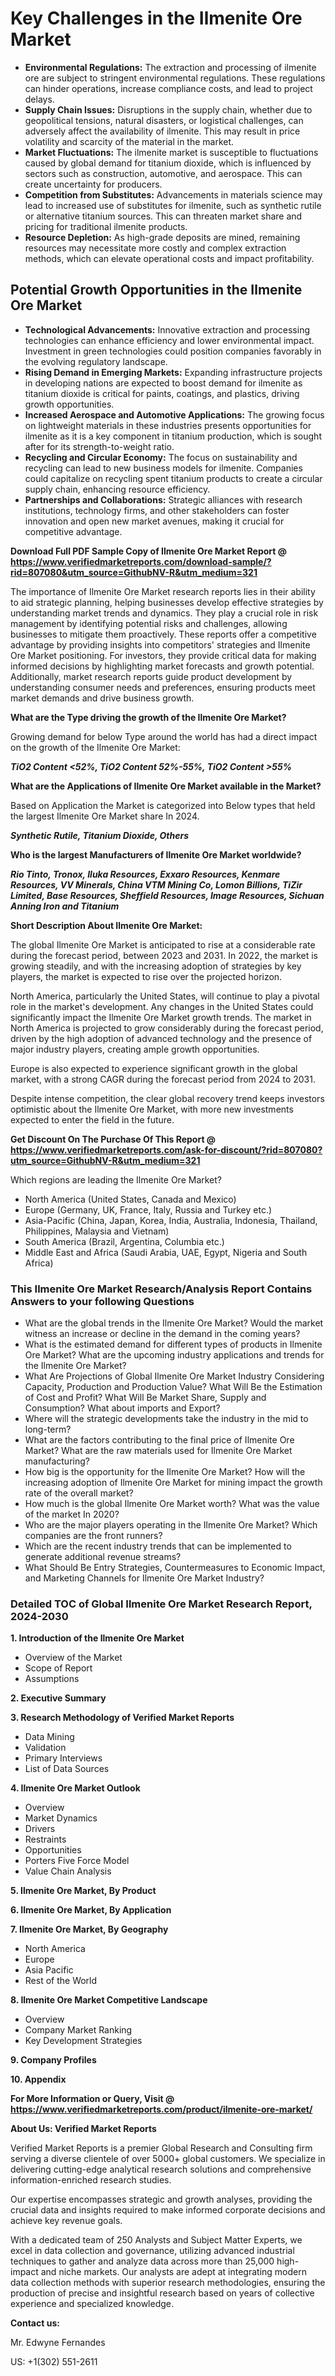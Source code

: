 <p class=""><h1>Key Challenges in the Ilmenite Ore Market</h1><ul>    <li>        <strong>Environmental Regulations:</strong> The extraction and processing of ilmenite ore are subject to stringent environmental regulations. These regulations can hinder operations, increase compliance costs, and lead to project delays.    </li>    <li>        <strong>Supply Chain Issues:</strong> Disruptions in the supply chain, whether due to geopolitical tensions, natural disasters, or logistical challenges, can adversely affect the availability of ilmenite. This may result in price volatility and scarcity of the material in the market.    </li>    <li>        <strong>Market Fluctuations:</strong> The ilmenite market is susceptible to fluctuations caused by global demand for titanium dioxide, which is influenced by sectors such as construction, automotive, and aerospace. This can create uncertainty for producers.    </li>    <li>        <strong>Competition from Substitutes:</strong> Advancements in materials science may lead to increased use of substitutes for ilmenite, such as synthetic rutile or alternative titanium sources. This can threaten market share and pricing for traditional ilmenite products.    </li>    <li>        <strong>Resource Depletion:</strong> As high-grade deposits are mined, remaining resources may necessitate more costly and complex extraction methods, which can elevate operational costs and impact profitability.    </li></ul><h2>Potential Growth Opportunities in the Ilmenite Ore Market</h1><ul>    <li>        <strong>Technological Advancements:</strong> Innovative extraction and processing technologies can enhance efficiency and lower environmental impact. Investment in green technologies could position companies favorably in the evolving regulatory landscape.    </li>    <li>        <strong>Rising Demand in Emerging Markets:</strong> Expanding infrastructure projects in developing nations are expected to boost demand for ilmenite as titanium dioxide is critical for paints, coatings, and plastics, driving growth opportunities.    </li>    <li>        <strong>Increased Aerospace and Automotive Applications:</strong> The growing focus on lightweight materials in these industries presents opportunities for ilmenite as it is a key component in titanium production, which is sought after for its strength-to-weight ratio.    </li>    <li>        <strong>Recycling and Circular Economy:</strong> The focus on sustainability and recycling can lead to new business models for ilmenite. Companies could capitalize on recycling spent titanium products to create a circular supply chain, enhancing resource efficiency.    </li>    <li>        <strong>Partnerships and Collaborations:</strong> Strategic alliances with research institutions, technology firms, and other stakeholders can foster innovation and open new market avenues, making it crucial for competitive advantage.    </li></ul></p><p class=""><strong>Download Full PDF Sample Copy of Ilmenite Ore Market Report @ <a href="https://www.verifiedmarketreports.com/download-sample/?rid=807080&utm_source=GithubNV-R&utm_medium=321" target="_blank">https://www.verifiedmarketreports.com/download-sample/?rid=807080&utm_source=GithubNV-R&utm_medium=321</a></strong></p><p>The importance of&nbsp;Ilmenite Ore Market research reports lies in their ability to aid strategic planning, helping businesses develop effective strategies by understanding market trends and dynamics. They play a crucial role in risk management by identifying potential risks and challenges, allowing businesses to mitigate them proactively. These reports offer a competitive advantage by providing insights into competitors' strategies and Ilmenite Ore Market positioning. For investors, they provide critical data for making informed decisions by highlighting market forecasts and growth potential. Additionally, market research reports guide product development by understanding consumer needs and preferences, ensuring products meet market demands and drive business growth.</p><p><strong>What are the&nbsp;Type driving the growth of the Ilmenite Ore Market?</strong></p><p id="" class="">Growing demand for below Type around the world has had a direct impact on the growth of the Ilmenite Ore Market:</p><p class=""><em><strong>TiO2 Content <52%, TiO2 Content 52%-55%, TiO2 Content >55%</strong></em></p><p class=""><strong>What are the&nbsp;Applications&nbsp;of Ilmenite Ore Market available in the Market?</strong></p><p id="" class="">Based on Application the Market is categorized into Below types that held the largest Ilmenite Ore Market share In 2024.</p><p class=""><em><strong>Synthetic Rutile, Titanium Dioxide, Others</strong></em></p><p class=""><strong>Who is the largest Manufacturers of Ilmenite Ore Market worldwide?</strong></p><p><em><strong>Rio Tinto, Tronox, Iluka Resources, Exxaro Resources, Kenmare Resources, VV Minerals, China VTM Mining Co, Lomon Billions, TiZir Limited, Base Resources, Sheffield Resources, Image Resources, Sichuan Anning Iron and Titanium</strong></em></p><p id="" class=""><strong>Short Description About Ilmenite Ore Market:</strong></p><p>The global Ilmenite Ore Market is anticipated to rise at a considerable rate during the forecast period, between 2023 and 2031. In 2022, the market is growing steadily, and with the increasing adoption of strategies by key players, the market is expected to rise over the projected horizon.</p><p>North America, particularly the United States, will continue to play a pivotal role in the market's development. Any changes in the United States could significantly impact the Ilmenite Ore Market growth trends. The market in North America is projected to grow considerably during the forecast period, driven by the high adoption of advanced technology and the presence of major industry players, creating ample growth opportunities.</p><p>Europe is also expected to experience significant growth in the global market, with a strong CAGR during the forecast period from 2024 to 2031.</p><p>Despite intense competition, the clear global recovery trend keeps investors optimistic about the Ilmenite Ore Market, with more new investments expected to enter the field in the future.</p><p id="" class=""><strong>Get Discount On The Purchase Of This Report @ <a href="https://www.verifiedmarketreports.com/ask-for-discount/?rid=807080?utm_source=GithubNV-R&utm_medium=321" target="_blank">https://www.verifiedmarketreports.com/ask-for-discount/?rid=807080?utm_source=GithubNV-R&utm_medium=321</a></strong></p><p class="">Which regions are leading the Ilmenite Ore Market?</p><ul><li>North America (United States, Canada and Mexico)</li><li>Europe (Germany, UK, France, Italy, Russia and Turkey etc.)</li><li>Asia-Pacific (China, Japan, Korea, India, Australia, Indonesia, Thailand, Philippines, Malaysia and Vietnam)</li><li>South America (Brazil, Argentina, Columbia etc.)</li><li>Middle East and Africa (Saudi Arabia, UAE, Egypt, Nigeria and South Africa)</li></ul><h3 id="" class="">This Ilmenite Ore Market Research/Analysis Report Contains Answers to your following Questions</h3><ul><li>What are the global trends in the Ilmenite Ore Market? Would the market witness an increase or decline in the demand in the coming years?</li><li>What is the estimated demand for different types of products in Ilmenite Ore Market? What are the upcoming industry applications and trends for the Ilmenite Ore Market?</li><li>What Are Projections of Global Ilmenite Ore Market Industry Considering Capacity, Production and Production Value? What Will Be the Estimation of Cost and Profit? What Will Be Market Share, Supply and Consumption? What about imports and Export?</li><li>Where will the strategic developments take the industry in the mid to long-term?</li><li>What are the factors contributing to the final price of Ilmenite Ore Market? What are the raw materials used for Ilmenite Ore Market manufacturing?</li><li>How big is the opportunity for the Ilmenite Ore Market? How will the increasing adoption of Ilmenite Ore Market for mining impact the growth rate of the overall market?</li><li>How much is the global Ilmenite Ore Market worth? What was the value of the market In 2020?</li><li>Who are the major players operating in the Ilmenite Ore Market? Which companies are the front runners?</li><li>Which are the recent industry trends that can be implemented to generate additional revenue streams?</li><li>What Should Be Entry Strategies, Countermeasures to Economic Impact, and Marketing Channels for Ilmenite Ore Market Industry?</li></ul><h3 id="" class="">Detailed TOC of Global Ilmenite Ore Market Research Report, 2024-2030</h3><p id="" class=""><strong>1. Introduction of the Ilmenite Ore Market</strong></p><ul><li>Overview of the Market</li><li>Scope of Report</li><li>Assumptions</li></ul><p id="" class=""><strong>2. Executive Summary</strong></p><p id="" class=""><strong>3. Research Methodology of Verified Market Reports</strong></p><ul><li>Data Mining</li><li>Validation</li><li>Primary Interviews</li><li>List of Data Sources</li></ul><p id="" class=""><strong>4. Ilmenite Ore Market Outlook</strong></p><ul><li>Overview</li><li>Market Dynamics</li><li>Drivers</li><li>Restraints</li><li>Opportunities</li><li>Porters Five Force Model</li><li>Value Chain Analysis</li></ul><p id="" class=""><strong>5. Ilmenite Ore Market, By Product</strong></p><p id="" class=""><strong>6. Ilmenite Ore Market, By Application</strong></p><p id="" class=""><strong>7. Ilmenite Ore Market, By Geography</strong></p><ul><li>North America</li><li>Europe</li><li>Asia Pacific</li><li>Rest of the World</li></ul><p id="" class=""><strong>8. Ilmenite Ore Market Competitive Landscape</strong></p><ul><li>Overview</li><li>Company Market Ranking</li><li>Key Development Strategies</li></ul><p id="" class=""><strong>9. Company Profiles</strong></p><p id="" class=""><strong>10. Appendix</strong></p><p id="" class=""><strong>For More Information or Query, Visit @ <a href="https://www.verifiedmarketreports.com/product/ilmenite-ore-market/" target="_blank">https://www.verifiedmarketreports.com/product/ilmenite-ore-market/</a></strong></p><p id="" class=""><strong>About Us: Verified Market Reports</strong></p><p id="" class="">Verified Market Reports is a premier Global Research and Consulting firm serving a diverse clientele of over 5000+ global customers. We specialize in delivering cutting-edge analytical research solutions and comprehensive information-enriched research studies.</p><p id="" class="">Our expertise encompasses strategic and growth analyses, providing the crucial data and insights required to make informed corporate decisions and achieve key revenue goals.</p><p id="" class="">With a dedicated team of 250 Analysts and Subject Matter Experts, we excel in data collection and governance, utilizing advanced industrial techniques to gather and analyze data across more than 25,000 high-impact and niche markets. Our analysts are adept at integrating modern data collection methods with superior research methodologies, ensuring the production of precise and insightful research based on years of collective experience and specialized knowledge.</p><p id="" class=""><strong>Contact us:</strong></p><p id="" class="">Mr. Edwyne Fernandes</p><p id="" class="">US: +1(302) 551-2611</p>